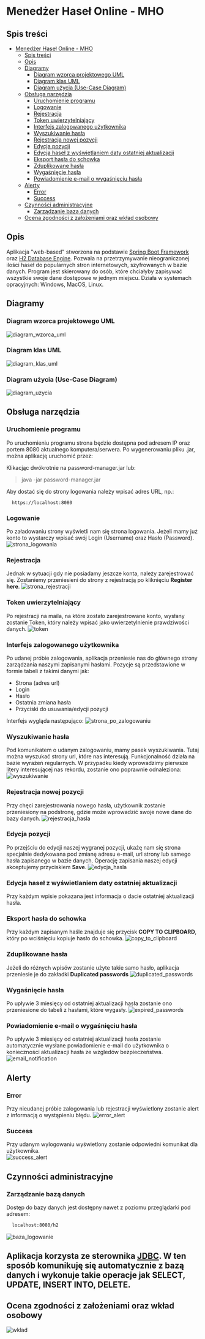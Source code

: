 # Menedżer Haseł Online - MHO

## Spis treści
- [Menedżer Haseł Online - MHO](#menedżer-haseł-online---mho)
  - [Spis treści](#spis-treści)
  - [Opis](#opis)
  - [Diagramy](#diagramy)
    - [Diagram wzorca projektowego UML](#diagram-wzorca-projektowego-uml)
    - [Diagram klas UML](#diagram-klas-uml)
    - [Diagram użycia (Use-Case Diagram)](#diagram-użycia-use-case-diagram)
  - [Obsługa narzędzia](#obs-uga-narz-dzia)
    - [Uruchomienie programu](#uruchomienie-programu)
    - [Logowanie](#logowanie)
    - [Rejestracja](#rejestracja)
    - [Token uwierzytelniający](#token-uwierzytelniaj-cy)
    - [Interfejs zalogowanego użytkownika](#interfejs-zalogowanego-u-ytkownika)
    - [Wyszukiwanie hasła](#wyszukiwanie-has-a)
    - [Rejestracja nowej pozycji](#rejestracja-nowej-pozycji)
    - [Edycja pozycji](#edycja-pozycji)
    - [Edycja haseł z wyświetlaniem daty ostatniej aktualizacji](#edycja-hase--z-wy-wietlaniem-daty-ostatniej-aktualizacji)
    - [Eksport hasła do schowka](#eksport-has-a-do-schowka)
    - [Zduplikowane hasła](#zduplikowane-has-a)
    - [Wygaśnięcie hasła](#wyga-ni-cie-has-a)
    - [Powiadomienie e-mail o wygaśnięciu hasła](#powiadomienie-e-mail-o-wyga-ni-ciu-has-a)
  - [Alerty](#alerty)
    - [Error](#error)
    - [Success](#success)
  - [Czynności administracyjne](#czynno-ci-administracyjne)
    - [Zarządzanie bazą danych](#zarz-dzanie-baz--danych)
  - [Ocena zgodności z założeniami oraz wkład osobowy](#ocena-zgodnosci-z-zalozenaimi-oraz-wklad-osobowy)

## Opis

Aplikacja "web-based" stworzona na podstawie [Spring Boot Framework](https://spring.io/) oraz [H2 Database Engine](http://h2database.com/html/main.html). Pozwala na przetrzymywanie nieograniczonej ilości haseł do popularnych stron internetowych, szyfrowanych w bazie danych. Program jest skierowany do osób, które chciałyby zapisywać wszystkie swoje dane dostępowe w jednym miejscu. Działa w systemach opracyjnych: Windows, MacOS, Linux.

## Diagramy

### Diagram wzorca projektowego UML
![diagram_wzorca_uml](https://external-content.duckduckgo.com/iu/?u=https%3A%2F%2Fsomospnt.com%2Fimages%2Fblog%2Farticulos%2F159-node-mvc%2Fmodel-view-controller-light-blue.png&f=1&nofb=1)

### Diagram klas UML
![diagram_klas_uml](https://cdn.discordapp.com/attachments/1030523826225819700/1064317780125560872/uml.jpg)

### Diagram użycia (Use-Case Diagram)
![diagram_uzycia](https://media.discordapp.net/attachments/1030523826225819700/1064308259588157500/image.png?width=894&height=683)


## Obsługa narzędzia

### Uruchomienie programu
Po uruchomieniu programu strona będzie dostępna pod adresem IP oraz portem 8080 aktualnego komputera/serwera. Po wygenerowaniu pliku .jar, można aplikację uruchomić przez:

Klikacjąc dwókrotnie na password-manager.jar lub:
> java -jar password-manager.jar

Aby dostać się do strony logowania należy wpisać adres URL, np.:
```
  https://localhost:8080
```

### Logowanie
Po załadowaniu strony wyświetli nam się strona logowania. Jeżeli mamy już konto to wystarczy wpisać swój Login (Username) oraz Hasło (Password).
![strona_logowania](https://i.imgur.com/77d1Adi.png)

### Rejestracja
Jednak w sytuacji gdy nie posiadamy jeszcze konta, należy zarejestrować się. Zostaniemy przeniesieni do strony z rejestracją po kliknięciu **Register here**.
![strona_rejestracji](https://i.imgur.com/Uab3dj8.png)

### Token uwierzytelniający
Po rejestracji na maila, na które zostało zarejestrowane konto, wysłany zostanie Token, który należy wpisać jako uwierzetylnienie prawdziwości danych.
![token](https://i.imgur.com/QoryL9O.png)

### Interfejs zalogowanego użytkownika
Po udanej próbie zalogowania, aplikacja przeniesie nas do głównego strony zarządzania naszymi zapisanymi hasłami. Pozycje są przedstawione w formie tabeli z takimi danymi jak:
 - Strona (adres url)
 - Login
 - Hasło
 - Ostatnia zmiana hasła
 - Przyciski do usuwania/edycji pozycji

Interfejs wygląda następująco:
![strona_po_zalogowaniu](https://i.imgur.com/arXcfoB.png)

### Wyszukiwanie hasła
Pod komunikatem o udanym zalogowaniu, mamy pasek wyszukiwania. Tutaj można wyszukać strony url, które nas interesują. Funkcjonalność działa na bazie wyrażeń regularnych. W przypadku kiedy wprowadzimy pierwsze litery interesującej nas rekordu, zostanie ono poprawnie odnaleziona:
![wyszukiwanie](https://i.imgur.com/uI4BQkR.png)

### Rejestracja nowej pozycji
Przy chęci zarejestrowania nowego hasła, użytkownik zostanie przeniesiony na podstronę, gdzie może wprowadzić swoje nowe dane do bazy danych.
![rejestracja_hasla](https://i.imgur.com/xJF7WGC.png)

### Edycja pozycji
Po przejściu do edycji naszej wygranej pozycji, ukażę nam się strona specjalnie dedykowana pod zmianę adresu e-mail, url strony lub samego hasła zapisanego w bazie danych. Operację zapisania naszej edycji akceptujemy przyciskiem **Save**.
![edycja_hasla](https://i.imgur.com/29GNAt7.png)

### Edycja haseł z wyświetlaniem daty ostatniej aktualizacji
Przy każdym wpisie pokazana jest informacja o dacie ostatniej aktualizacji hasła.

### Eksport hasła do schowka
Przy każdym zapisanym haśle znajduje się przycisk __COPY TO CLIPBOARD__, który po wciśnięciu kopiuje hasło do schowka.
![copy_to_clipboard](https://i.imgur.com/UITfimI.png)

### Zduplikowane hasła
Jeżeli do różnych wpisów zostanie użyte takie samo hasło, aplikacja przeniesie je do zakładki __Duplicated passwords__
![duplicated_passwords](https://i.imgur.com/75JbGuH.png)

### Wygaśnięcie hasła
Po upływie 3 miesięcy od ostatniej aktualizacji hasła zostanie ono przeniesione do tabeli z hasłami, które wygasły.
![expired_passwords](https://i.imgur.com/Bui8PM3.png)

### Powiadomienie e-mail o wygaśnięciu hasła
Po upływie 3 miesięcy od ostatniej aktualizacji hasła zostanie automatycznie wysłane powiadomienie e-mail do użytkownika o konieczności aktualizacji hasła ze wzgledów bezpieczeństwa.<br>
![email_notification](https://i.imgur.com/g1j9qPV.png)

## Alerty

### Error
Przy nieudanej próbie zalogowania lub rejestracji wyświetlony zostanie alert z informacją o wystąpieniu błędu.
![error_alert](https://i.imgur.com/8eTz8iA.png)

### Success
Przy udanym wylogowaniu wyświetlony zostanie odpowiedni komunikat dla użytkownika.<br>
![success_alert](https://i.imgur.com/kwjz7UV.png)

## Czynności administracyjne

### Zarządzanie bazą danych
Dostęp do bazy danych jest dostępny nawet z poziomu przeglądarki pod adresem:

```sh
  localhost:8080/h2
```

![baza_logowanie](https://i.imgur.com/OFBqDjp.png)

Aplikacja korzysta ze sterownika [JDBC](https://pl.wikipedia.org/wiki/Java_DataBase_Connectivity). W ten sposób komunikuję się automatycznie z bazą danych i wykonuje takie operacje jak **SELECT**, **UPDATE**, **INSERT INTO**, **DELETE**.
---
## Ocena zgodności z założeniami oraz wkład osobowy
![wklad](https://cdn.discordapp.com/attachments/1030523826225819700/1064314577870934036/wklad.png)
